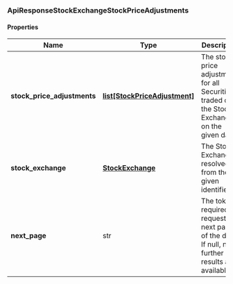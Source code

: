 

[//]: # (CLASS:ApiResponseStockExchangeStockPriceAdjustments)

[//]: # (KIND:object)

### ApiResponseStockExchangeStockPriceAdjustments

#### Properties

[//]: # (START_DEFINITION)

Name | Type | Description
------------ | ------------- | -------------
**stock_price_adjustments** | [**list[StockPriceAdjustment]**](StockPriceAdjustment.md) | The stock price adjustments for all Securities traded on the Stock Exchange on the given date &nbsp;
**stock_exchange** | [**StockExchange**](StockExchange.md) | The Stock Exchange resolved from the given identifier &nbsp;
**next_page** | str | The token required to request the next page of the data. If null, no further results are available. &nbsp;

[//]: # (END_DEFINITION)


[//]: # (CONTAINED_CLASS:StockPriceAdjustment)


[//]: # (CONTAINED_CLASS:StockExchange)



